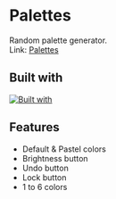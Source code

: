 # Palettes
Random palette generator.
\
Link: <a href="https://palettes.danncd.com/" target="_blank">Palettes</a>

## Built with
[![Built with](https://skillicons.dev/icons?i=js,css,html)](https://skillicons.dev)

## Features
- Default & Pastel colors
- Brightness button
- Undo button
- Lock button
- 1 to 6 colors
